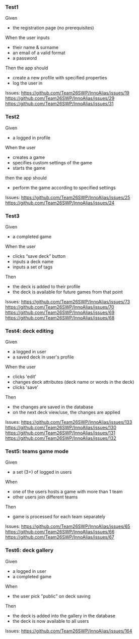 ### Test1
Given
- the registration page (no prerequisites)

When the user inputs
- their name & surname
- an email of a valid format
- a password

Then the app should
- create a new profile with specified properties
- log the user in

Issues:
https://github.com/Team26SWP/InnoAlias/issues/19
https://github.com/Team26SWP/InnoAlias/issues/29
https://github.com/Team26SWP/InnoAlias/issues/31

### Test2
Given
- a logged in profile

When the user
- creates a game
- specifies custom settings of the game
- starts the game

then the app should
- perform the game according to specified settings

Issues:
https://github.com/Team26SWP/InnoAlias/issues/25
https://github.com/Team26SWP/InnoAlias/issues/24

### Test3
Given
- a completed game

When the user
- clicks “save deck” button
- inputs a deck name
- inputs a set of tags

Then 
- the deck is added to their profile
- the deck is available for future games from that point

Issues:
https://github.com/Team26SWP/InnoAlias/issues/73
https://github.com/Team26SWP/InnoAlias/issues/70
https://github.com/Team26SWP/InnoAlias/issues/69
https://github.com/Team26SWP/InnoAlias/issues/68

### Test4: deck editing
Given
- a logged in user
- a saved deck in user's profile

When the user
- clicks 'edit'
- changes deck attributes (deck name or words in the deck)
- clicks 'save'

Then
- the changes are saved in the database
- on the next deck view/use, the changes are applied

Issues:
https://github.com/Team26SWP/InnoAlias/issues/133
https://github.com/Team26SWP/InnoAlias/issues/130
https://github.com/Team26SWP/InnoAlias/issues/131
https://github.com/Team26SWP/InnoAlias/issues/132

### Test5: teams game mode
Given
- a set (3+) of logged in users

When
- one of the users hosts a game with more than 1 team
- other users join different teams

Then
- game is processed for each team separately

Issues:
https://github.com/Team26SWP/InnoAlias/issues/65
https://github.com/Team26SWP/InnoAlias/issues/66
https://github.com/Team26SWP/InnoAlias/issues/67

### Test6: deck gallery
Given 
- a logged in user
- a completed game

When
- the user pick "public" on deck saving

Then
- the deck is added into the gallery in the database
- the deck is now available to all users

Issues:
https://github.com/Team26SWP/InnoAlias/issues/164
